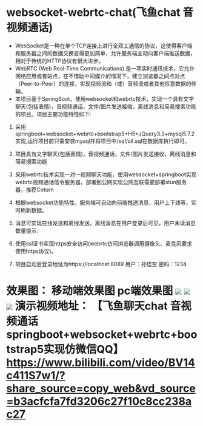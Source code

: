 # websocket-webrtc-chat(飞鱼chat 音视频通话)
  + WebSocket是一种在单个TCP连接上进行全双工通信的协议，这使得客户端和服务器之间的数据交换变得更加简单，允许服务端主动向客户端推送数据，相对于传统的HTTP协议有很大进步。
  + WebRTC (Web Real-Time Communications) 是一项实时通讯技术，它允许网络应用或者站点，在不借助中间媒介的情况下，建立浏览器之间点对点（Peer-to-Peer）的连接，实现视频流和（或）音频流或者其他任意数据的传输。
  + 本项目基于SpringBoot，使用websocket和webrtc技术，实现一个具有文字聊天(包括表情)，音视频通话，文件/图片发送接收，离线消息和简易搜索功能的项目。项目主要功能特性如下:

1. 采用springboot+websocket+webrtc+bootstrap5+H5+JQuery3.3+mysql5.7.2实现,运行项目前只需安装mysql并将项目中/sql/all.sql在数据库执行即可。

2. 项目具有文字聊天(包括表情)，音视频通话，文件/图片发送接收，离线消息和简易搜索功能

3. 采用webrtc技术实现一对一视频聊天功能，使用websocket+springboot实现webrtc视频通话信令服务器，部署到公网实现公网互联需要部署stun服务器，推荐Coturn

4. 根据websocket功能特性，服务端可自动向前端推送消息，用户上下线等，实时刷新数据。

5. 消息可实现在线发送和离线发送，离线消息在用户登录后可见，用户未读消息数量提示.

6. 使用ssl证书实现https安全访问(webrtc访问浏览器调用摄像头、麦克风要求使用https协议)。

7. 项目启动后登录地址为https://localhost:8089 用户：孙悟空 密码：1234


  效果图：
  移动端效果图
  pc端效果图
![](https://bucket-typora-kw.oss-cn-beijing.aliyuncs.com/typora-image/pc%E7%AB%AF%E4%B8%BB%E7%95%8C%E9%9D%A2.png)
![](https://bucket-typora-kw.oss-cn-beijing.aliyuncs.com/typora-image/%E7%99%BB%E5%BD%95.png)
![](https://bucket-typora-kw.oss-cn-beijing.aliyuncs.com/typora-image/%E6%B3%A8%E5%86%8C.png)
演示视频地址：
【飞鱼聊天chat 音视频通话 springboot+websocket+webrtc+bootstrap5实现仿微信QQ】 https://www.bilibili.com/video/BV14c411S7w1/?share_source=copy_web&vd_source=b3acfcfa7fd3206c27f10c8cc238ac27
=======






